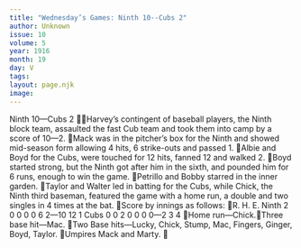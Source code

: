 ```yaml
---
title: "Wednesday’s Games: Ninth 10--Cubs 2"
author: Unknown
issue: 10
volume: 5
year: 1916
month: 19
day: V
tags:
layout: page.njk
image:
---
```

Ninth 10—Cubs 2 Harvey’s contingent of baseball players, the Ninth block team, assaulted the fast Cub team and took them into camp by a score of 10—2. Mack was in the pitcher’s box for the Ninth and showed mid-season form allowing 4 hits, 6 strike-outs and passed 1. Albie and Boyd for the Cubs, were touched for 12 hits, fanned 12 and walked 2. Boyd started strong, but the Ninth got after him in the sixth, and pounded him for 6 runs, enough to win the game. Petrillo and Bobby starred in the inner garden. Taylor and Walter led in batting for the Cubs, while Chick, the Ninth third baseman, featured the game with a home run, a double and two singles in 4 times at the bat. Score by innings as follows: R. H. E. Ninth 2 0 0 0 0 6 2—10 12 1 Cubs 0 0 2 0 0 0 0—2 3 4 Home run—Chick.Three base hit—Mac. Two Base hits—Lucky, Chick, Stump, Mac, Fingers, Ginger, Boyd, Taylor. Umpires Mack and Marty. 
